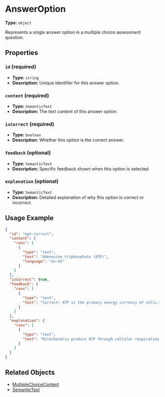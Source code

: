 # AnswerOption

**Type:** `object`

Represents a single answer option in a multiple choice assessment question.

## Properties

### `id` (required)
- **Type:** `string`
- **Description:** Unique identifier for this answer option.

### `content` (required)
- **Type:** `SemanticText`
- **Description:** The text content of this answer option.

### `isCorrect` (required)
- **Type:** `boolean`
- **Description:** Whether this option is the correct answer.

### `feedback` (optional)
- **Type:** `SemanticText`
- **Description:** Specific feedback shown when this option is selected.

### `explanation` (optional)
- **Type:** `SemanticText`
- **Description:** Detailed explanation of why this option is correct or incorrect.

## Usage Example

```json
{
  "id": "opt-correct",
  "content": {
    "runs": [
      {
        "type": "text",
        "text": "Adenosine triphosphate (ATP)",
        "language": "en-US"
      }
    ]
  },
  "isCorrect": true,
  "feedback": {
    "runs": [
      {
        "type": "text", 
        "text": "Correct! ATP is the primary energy currency of cells."
      }
    ]
  },
  "explanation": {
    "runs": [
      {
        "type": "text",
        "text": "Mitochondria produce ATP through cellular respiration, converting glucose and oxygen into usable energy for cellular processes."
      }
    ]
  }
}
```

## Related Objects
- [MultipleChoiceContent](./MultipleChoiceContent.md)
- [SemanticText](./SemanticText.md)